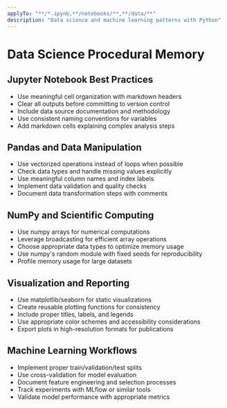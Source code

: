 ```yaml
---
applyTo: "**/*.ipynb,**/notebooks/**,**/data/**"
description: "Data science and machine learning patterns with Python"
---
```


# Data Science Procedural Memory

## Jupyter Notebook Best Practices
- Use meaningful cell organization with markdown headers
- Clear all outputs before committing to version control
- Include data source documentation and methodology
- Use consistent naming conventions for variables
- Add markdown cells explaining complex analysis steps

## Pandas and Data Manipulation
- Use vectorized operations instead of loops when possible
- Check data types and handle missing values explicitly
- Use meaningful column names and index labels
- Implement data validation and quality checks
- Document data transformation steps with comments

## NumPy and Scientific Computing
- Use numpy arrays for numerical computations
- Leverage broadcasting for efficient array operations
- Choose appropriate data types to optimize memory usage
- Use numpy's random module with fixed seeds for reproducibility
- Profile memory usage for large datasets

## Visualization and Reporting
- Use matplotlib/seaborn for static visualizations
- Create reusable plotting functions for consistency
- Include proper titles, labels, and legends
- Use appropriate color schemes and accessibility considerations
- Export plots in high-resolution formats for publications

## Machine Learning Workflows
- Implement proper train/validation/test splits
- Use cross-validation for model evaluation
- Document feature engineering and selection processes
- Track experiments with MLflow or similar tools
- Validate model performance with appropriate metrics
